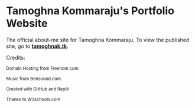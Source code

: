 # Tamoghna Kommaraju's Portfolio Website
The official about-me site for Tamoghna Kommaraju. To view the published site, go to [**tamoghnak.tk**](tamoghnak.tk).

Credits:
<p><sup>Domain Hosting from Freenom.com</sup></p>
<p><sup>Music from Bensound.com</sup></p>
<p><sup>Created with GitHub and Replit</sup></p>
<p><sup>Thanks to W3schools.com</sup></p>

